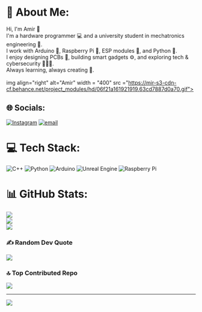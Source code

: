 # 💫 About Me:
Hi, I'm Amir 👋<br>I'm a hardware programmer 💻 and a university student in mechatronics engineering 🤖.<br>I work with Arduino 🔧, Raspberry Pi 🍓, ESP modules 📡, and Python 🐍.<br>I enjoy designing PCBs 🧰, building smart gadgets ⚙️, and exploring tech & cybersecurity 🕵️‍♂️💡.<br>Always learning, always creating 🚀.<br><br>
img align="right" alt="Amir" width = "400" src ="https://mir-s3-cdn-cf.behance.net/project_modules/hd/06f21a161921919.63cd7887d0a70.gif">

## 🌐 Socials:
[![Instagram](https://img.shields.io/badge/Instagram-%23E4405F.svg?logo=Instagram&logoColor=white)](https://instagram.com/https://www.instagram.com/iam_the_amir?igsh=YjJrOGF3MDRzbzl0) [![email](https://img.shields.io/badge/Email-D14836?logo=gmail&logoColor=white)](mailto:amir.nytrix@gmail.com) 

# 💻 Tech Stack:
![C++](https://img.shields.io/badge/c++-%2300599C.svg?style=for-the-badge&logo=c%2B%2B&logoColor=white) ![Python](https://img.shields.io/badge/python-3670A0?style=for-the-badge&logo=python&logoColor=ffdd54) ![Arduino](https://img.shields.io/badge/-Arduino-00979D?style=for-the-badge&logo=Arduino&logoColor=white) ![Unreal Engine](https://img.shields.io/badge/unrealengine-%23313131.svg?style=for-the-badge&logo=unrealengine&logoColor=white) ![Raspberry Pi](https://img.shields.io/badge/-Raspberry_Pi-C51A4A?style=for-the-badge&logo=Raspberry-Pi)
# 📊 GitHub Stats:
![](https://github-readme-stats.vercel.app/api?username=Amir-Mahdi-Barati&theme=dark&hide_border=true&include_all_commits=true&count_private=true)<br/>
![](https://nirzak-streak-stats.vercel.app/?user=Amir-Mahdi-Barati&theme=dark&hide_border=true)<br/>
![](https://github-readme-stats.vercel.app/api/top-langs/?username=Amir-Mahdi-Barati&theme=dark&hide_border=true&include_all_commits=true&count_private=true&layout=compact)

### ✍️ Random Dev Quote
![](https://quotes-github-readme.vercel.app/api?type=horizontal&theme=dark)

### 🔝 Top Contributed Repo
![](https://github-contributor-stats.vercel.app/api?username=Amir-Mahdi-Barati&limit=5&theme=dark&combine_all_yearly_contributions=true)

---
[![](https://visitcount.itsvg.in/api?id=Amir-Mahdi-Barati&icon=2&color=13)](https://visitcount.itsvg.in)

<!-- Proudly created with GPRM ( https://gprm.itsvg.in ) -->
